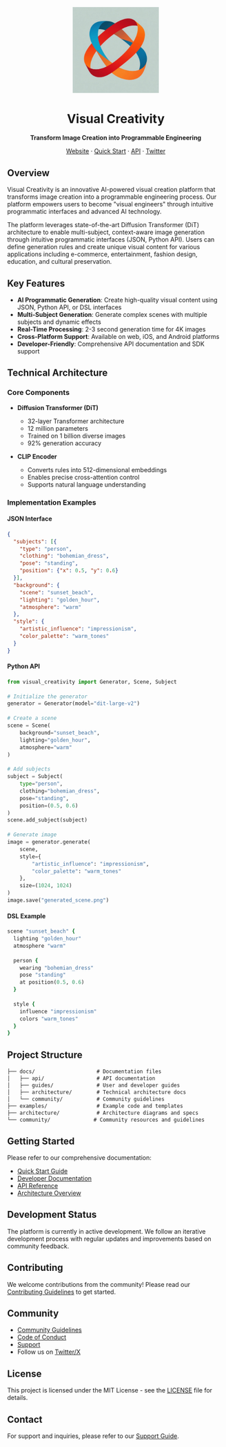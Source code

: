 <div align="center">
  <img src="Logo.jpg" alt="Visual Creativity Logo" width="200">
  <h1>Visual Creativity</h1>
  <p>
    <strong>Transform Image Creation into Programmable Engineering</strong>
  </p>
  <p>
    <a href="https://www.visualcreativity.top">Website</a> ·
    <a href="docs/guides/quick-start.md">Quick Start</a> ·
    <a href="docs/api/reference.md">API</a> ·
    <a href="https://x.com/Visual_SOL">Twitter</a>
  </p>
</div>

## Overview

Visual Creativity is an innovative AI-powered visual creation platform that transforms image creation into a programmable engineering process. Our platform empowers users to become "visual engineers" through intuitive programmatic interfaces and advanced AI technology.

The platform leverages state-of-the-art Diffusion Transformer (DiT) architecture to enable multi-subject, context-aware image generation through intuitive programmatic interfaces (JSON, Python API). Users can define generation rules and create unique visual content for various applications including e-commerce, entertainment, fashion design, education, and cultural preservation.

## Key Features

- **AI Programmatic Generation**: Create high-quality visual content using JSON, Python API, or DSL interfaces
- **Multi-Subject Generation**: Generate complex scenes with multiple subjects and dynamic effects
- **Real-Time Processing**: 2-3 second generation time for 4K images
- **Cross-Platform Support**: Available on web, iOS, and Android platforms
- **Developer-Friendly**: Comprehensive API documentation and SDK support

## Technical Architecture

### Core Components

- **Diffusion Transformer (DiT)**
  - 32-layer Transformer architecture
  - 12 million parameters
  - Trained on 1 billion diverse images
  - 92% generation accuracy

- **CLIP Encoder**
  - Converts rules into 512-dimensional embeddings
  - Enables precise cross-attention control
  - Supports natural language understanding

### Implementation Examples

#### JSON Interface

```json
{
  "subjects": [{
    "type": "person",
    "clothing": "bohemian_dress",
    "pose": "standing",
    "position": {"x": 0.5, "y": 0.6}
  }],
  "background": {
    "scene": "sunset_beach",
    "lighting": "golden_hour",
    "atmosphere": "warm"
  },
  "style": {
    "artistic_influence": "impressionism",
    "color_palette": "warm_tones"
  }
}
```

#### Python API

```python
from visual_creativity import Generator, Scene, Subject

# Initialize the generator
generator = Generator(model="dit-large-v2")

# Create a scene
scene = Scene(
    background="sunset_beach",
    lighting="golden_hour",
    atmosphere="warm"
)

# Add subjects
subject = Subject(
    type="person",
    clothing="bohemian_dress",
    pose="standing",
    position=(0.5, 0.6)
)
scene.add_subject(subject)

# Generate image
image = generator.generate(
    scene,
    style={
        "artistic_influence": "impressionism",
        "color_palette": "warm_tones"
    },
    size=(1024, 1024)
)
image.save("generated_scene.png")
```

#### DSL Example

```ruby
scene "sunset_beach" {
  lighting "golden_hour"
  atmosphere "warm"
  
  person {
    wearing "bohemian_dress"
    pose "standing"
    at position(0.5, 0.6)
  }
  
  style {
    influence "impressionism"
    colors "warm_tones"
  }
}
```

## Project Structure

```
├── docs/                    # Documentation files
│   ├── api/                 # API documentation
│   ├── guides/              # User and developer guides
│   ├── architecture/        # Technical architecture docs
│   └── community/           # Community guidelines
├── examples/                # Example code and templates
├── architecture/            # Architecture diagrams and specs
└── community/              # Community resources and guidelines
```

## Getting Started

Please refer to our comprehensive documentation:

- [Quick Start Guide](docs/guides/quick-start.md)
- [Developer Documentation](docs/guides/developer-guide.md)
- [API Reference](docs/api/reference.md)
- [Architecture Overview](docs/architecture/overview.md)

## Development Status

The platform is currently in active development. We follow an iterative development process with regular updates and improvements based on community feedback.

## Contributing

We welcome contributions from the community! Please read our [Contributing Guidelines](docs/community/contributing.md) to get started.

## Community

- [Community Guidelines](docs/community/guidelines.md)
- [Code of Conduct](docs/community/code-of-conduct.md)
- [Support](docs/community/support.md)
- Follow us on [Twitter/X](https://x.com/Visual_SOL)

## License

This project is licensed under the MIT License - see the [LICENSE](LICENSE) file for details.

## Contact

For support and inquiries, please refer to our [Support Guide](docs/community/support.md).